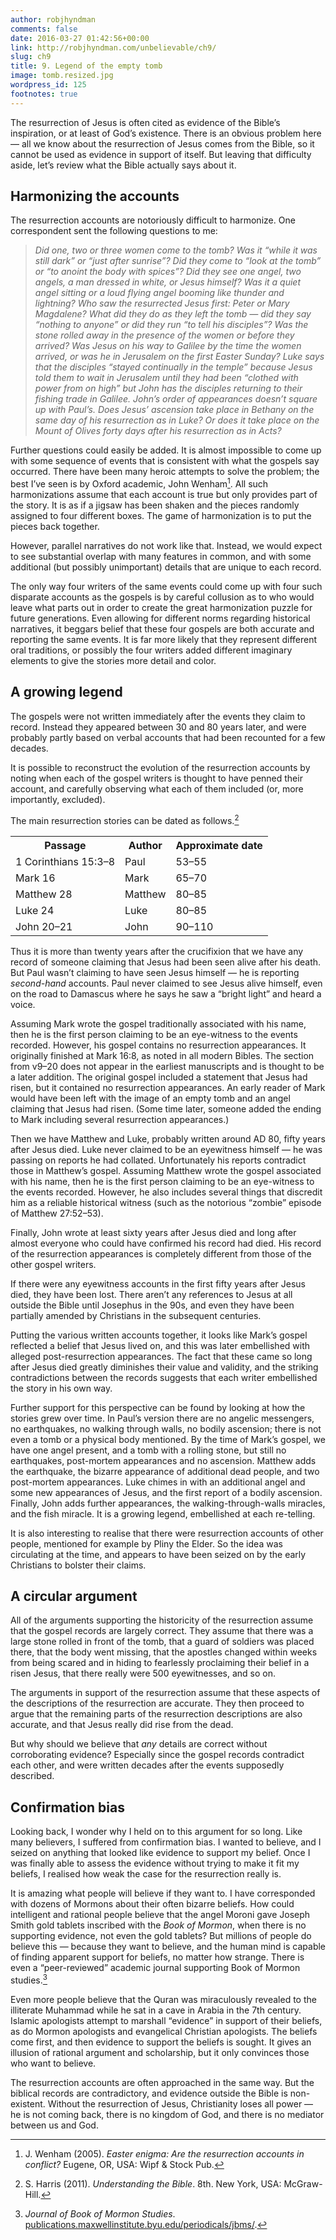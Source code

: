 ```yaml
---
author: robjhyndman
comments: false
date: 2016-03-27 01:42:56+00:00
link: http://robjhyndman.com/unbelievable/ch9/
slug: ch9
title: 9. Legend of the empty tomb
image: tomb.resized.jpg
wordpress_id: 125
footnotes: true
---
```


The resurrection of Jesus is often cited as evidence of the Bible’s inspiration, or at least of God’s existence. There is an obvious problem here — all we know about the resurrection of Jesus comes from the Bible, so it cannot be used as evidence in support of itself. But leaving that difficulty aside, let’s review what the Bible actually says about it.


## Harmonizing the accounts


The resurrection accounts are notoriously difficult to harmonize. One correspondent sent the following questions to me:


>  *Did one, two or three women come to the tomb? Was it “while it was still dark” or “just after sunrise”? Did they come to “look at the tomb” or “to anoint the body with spices”? Did they see one angel, two angels, a man dressed in white, or Jesus himself? Was it a quiet angel sitting or a loud flying angel booming like thunder and lightning? Who saw the resurrected Jesus first: Peter or Mary Magdalene? What did they do as they left the tomb — did they say “nothing to anyone” or did they run “to tell his disciples”? Was the stone rolled away in the presence of the women or before they arrived? Was Jesus on his way to Galilee by the time the women arrived, or was he in Jerusalem on the first Easter Sunday? Luke says that the disciples “stayed continually in the temple” because Jesus told them to wait in Jerusalem until they had been “clothed with power from on high” but John has the disciples returning to their fishing trade in Galilee. John’s order of appearances doesn’t square up with Paul’s. Does Jesus’ ascension take place in Bethany on the same day of his resurrection as in Luke? Or does it take place on the Mount of Olives forty days after his resurrection as in Acts?*

Further questions could easily be added. It is almost impossible to come up with some sequence of events that is consistent with what the gospels say occurred. There have been many heroic attempts to solve the problem; the best I’ve seen is by Oxford academic, John Wenham[^1]. All such harmonizations assume that each account is true but only provides part of the story. It is as if a jigsaw has been shaken and the pieces randomly assigned to four different boxes. The game of harmonization is to put the pieces back together.

However, parallel narratives do not work like that. Instead, we would expect to see substantial overlap with many features in common, and with some additional (but possibly unimportant) details that are unique to each record.

The only way four writers of the same events could come up with four such disparate accounts as the gospels is by careful collusion as to who would leave what parts out in order to create the great harmonization puzzle for future generations. Even allowing for different norms regarding historical narratives, it beggars belief that these four gospels are both accurate and reporting the same events. It is far more likely that they represent different oral traditions, or possibly the four writers added different imaginary elements to give the stories more detail and color.


## A growing legend


The gospels were not written immediately after the events they claim to record. Instead they appeared between 30 and 80 years later, and were probably partly based on verbal accounts that had been recounted for a few decades.

It is possible to reconstruct the evolution of the resurrection accounts by noting when each of the gospel writers is thought to have penned their account, and carefully observing what each of them included (or, more importantly, excluded).

The main resurrection stories can be dated as follows.[^2]

<table >
<tbody >
<tr >
<th>Passage</th>
<th>Author</th>
<th>Approximate date</th>
</tr>
<tr >
<td >1 Corinthians 15:3–8
</td>
<td >Paul
</td>
<td >53–55
</td>
</tr>
<tr >
<td >Mark 16
</td>
<td >Mark
</td>
<td >65–70
</td>
</tr>
<tr >
<td >Matthew 28
</td>
<td >Matthew
</td>
<td >80–85
</td>
</tr>
<tr >
<td >Luke 24
</td>
<td >Luke
</td>
<td >80–85
</td>
</tr>
<tr >
<td >John 20–21
</td>
<td >John
</td>
<td >90–110
</td>
</tr>
</tbody>
</table>

Thus it is more than twenty years after the crucifixion that we have any record of someone claiming that Jesus had been seen alive after his death. But Paul wasn’t claiming to have seen Jesus himself — he is reporting _second-hand_ accounts. Paul never claimed to see Jesus alive himself, even on the road to Damascus where he says he saw a “bright light” and heard a voice.

Assuming Mark wrote the gospel traditionally associated with his name, then he is the first person claiming to be an eye-witness to the events recorded. However, his gospel contains no resurrection appearances. It originally finished at Mark 16:8, as noted in all modern Bibles. The section from v9–20 does not appear in the earliest manuscripts and is thought to be a later addition. The original gospel included a statement that Jesus had risen, but it contained no resurrection appearances. An early reader of Mark would have been left with the image of an empty tomb and an angel claiming that Jesus had risen. (Some time later, someone added the ending to Mark including several resurrection appearances.)

Then we have Matthew and Luke, probably written around AD 80, fifty years after Jesus died. Luke never claimed to be an eyewitness himself — he was passing on reports he had collated. Unfortunately his reports contradict those in Matthew’s gospel. Assuming Matthew wrote the gospel associated with his name, then he is the first person claiming to be an eye-witness to the events recorded. However, he also includes several things that discredit him as a reliable historical witness (such as the notorious “zombie” episode of Matthew 27:52–53).

Finally, John wrote at least sixty years after Jesus died and long after almost everyone who could have confirmed his record had died. His record of the resurrection appearances is completely different from those of the other gospel writers.

If there were any eyewitness accounts in the first fifty years after Jesus died, they have been lost. There aren’t any references to Jesus at all outside the Bible until Josephus in the 90s, and even they have been partially amended by Christians in the subsequent centuries.

Putting the various written accounts together, it looks like Mark’s gospel reflected a belief that Jesus lived on, and this was later embellished with alleged post-resurrection appearances. The fact that these came so long after Jesus died greatly diminishes their value and validity, and the striking contradictions between the records suggests that each writer embellished the story in his own way.

Further support for this perspective can be found by looking at how the stories grew over time. In Paul’s version there are no angelic messengers, no earthquakes, no walking through walls, no bodily ascension; there is not even a tomb or a physical body mentioned. By the time of Mark’s gospel, we have one angel present, and a tomb with a rolling stone, but still no earthquakes, post-mortem appearances and no ascension. Matthew adds the earthquake, the bizarre appearance of additional dead people, and two post-mortem appearances. Luke chimes in with an additional angel and some new appearances of Jesus, and the first report of a bodily ascension. Finally, John adds further appearances, the walking-through-walls miracles, and the fish miracle. It is a growing legend, embellished at each re-telling.

It is also interesting to realise that there were resurrection accounts of other people, mentioned for example by Pliny the Elder. So the idea was circulating at the time, and appears to have been seized on by the early Christians to bolster their claims.


## A circular argument


All of the arguments supporting the historicity of the resurrection assume that the gospel records are largely correct. They assume that there was a large stone rolled in front of the tomb, that a guard of soldiers was placed there, that the body went missing, that the apostles changed within weeks from being scared and in hiding to fearlessly proclaiming their belief in a risen Jesus, that there really were 500 eyewitnesses, and so on.

The arguments in support of the resurrection assume that these aspects of the descriptions of the resurrection are accurate. They then proceed to argue that the remaining parts of the resurrection descriptions are also accurate, and that Jesus really did rise from the dead.

But why should we believe that _any_ details are correct without corroborating evidence? Especially since the gospel records contradict each other, and were written decades after the events supposedly described.


## Confirmation bias


Looking back, I wonder why I held on to this argument for so long. Like many believers, I suffered from confirmation bias. I wanted to believe, and I seized on anything that looked like evidence to support my belief. Once I was finally able to assess the evidence without trying to make it fit my beliefs, I realised how weak the case for the resurrection really is.

It is amazing what people will believe if they want to. I have corresponded with dozens of Mormons about their often bizarre beliefs. How could intelligent and rational people believe that the angel Moroni gave Joseph Smith gold tablets inscribed with the _Book of Mormon_, when there is no supporting evidence, not even the gold tablets? But millions of people do believe this — because they want to believe, and the human mind is capable of finding apparent support for beliefs, no matter how strange. There is even a “peer-reviewed” academic journal supporting Book of Mormon studies.[^3]

Even more people believe that the Quran was miraculously revealed to the illiterate Muhammad while he sat in a cave in Arabia in the 7th century. Islamic apologists attempt to marshall “evidence” in support of their beliefs, as do Mormon apologists and evangelical Christian apologists. The beliefs come first, and then evidence to support the beliefs is sought. It gives an illusion of rational argument and scholarship, but it only convinces those who want to believe.

The resurrection accounts are often approached in the same way. But the biblical records are contradictory, and evidence outside the Bible is non-existent. Without the resurrection of Jesus, Christianity loses all power — he is not coming back, there is no kingdom of God, and there is no mediator between us and God.


[^1]: J. Wenham (2005). _Easter enigma: Are the resurrection accounts in conflict?_ Eugene, OR, USA: Wipf & Stock Pub.

[^2]: S. Harris (2011). _Understanding the Bible_. 8th. New York, USA: McGraw-Hill.

[^3]: _Journal of Book of Mormon Studies_. [publications.maxwellinstitute.byu.edu/periodicals/jbms/](publications.maxwellinstitute.byu.edu/periodicals/jbms/).